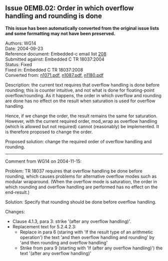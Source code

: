 ## Issue 0EMB.02: Order in which overflow handling and rounding is done

**This issue has been automatically converted from the original issue lists and some formatting may not have been preserved.**

Authors: WG14  
Date: 2004-09-23  
Reference document: Embedded-c email list [208](https://www.open-std.org/jtc1/sc22/wg14/embedded-c/208)  
Submitted against: Embedded C TR 18037:2004  
Status: Fixed  
Fixed in: Embedded C TR 18037:2008  
Converted from: [n1071.pdf](https://www.open-std.org/jtc1/sc22/wg14/www/docs/n1071.pdf), [n1087.pdf](https://www.open-std.org/jtc1/sc22/wg14/www/docs/n1087.pdf), [n1180.pdf](https://www.open-std.org/jtc1/sc22/wg14/www/docs/n1180.pdf)

Description: the current text requires that overflow handling is done before
rounding; this is counter intuitive, and not what is done for floating-point
overflow/rounding. As it happens, the order in which overflow and rounding are
done has no effect on the result when saturation is used for overflow handling.

Hence, if we change the order, the result remains the same for saturation.
However, with the current required order, mod\_wrap as overflow handling (which
is allowed but not required) cannot (reasonably) be implemented. It is therefore
proposed to change the order.

Proposed solution: change the required order of overflow handling and rounding.

---

Comment from WG14 on 2004-11-15:

Problem: TR 18037 requires that overflow handling be done before rounding, which
causes problems for alternative overflow modes such as modular wraparound. (When
the overflow mode is saturation, the order in which rounding and overflow
handling are performed has no effect on the end-result.)

Solution: Specify that rounding should be done before overflow handling.

Changes:

* Clause 4.1.3, para 3: strike '(after any overflow handling)'.
* Replacement text for 5.2.4.2.3:
  + Replace in para 6 (staring with 'If the result type of an arithmetic operation') the text 'and then overflow handling and rounding' by 'and then rounding and overflow handling'
  + Strike from para 9 (starting with 'If (after any overflow handling)') the text '(after any overflow handling)'
